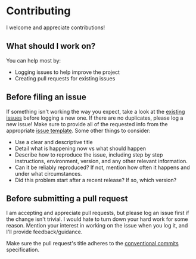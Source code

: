 # Contributing

I welcome and appreciate contributions!

## What should I work on?

You can help most by:

- Logging issues to help improve the project
- Creating pull requests for existing issues

## Before filing an issue

If something isn't working the way you expect, take a look at the
[existing issues](https://github.com/benelan/gh-fzf/issues) before logging
a new one. If there are no duplicates, please log a new issue! Make sure to
provide all of the requested info from the appropriate
[issue template](https://github.com/benelan/gh-fzf/issues/new/choose).
Some other things to consider:

- Use a clear and descriptive title
- Detail what is happening now vs what should happen
- Describe how to reproduce the issue, including step by step instructions,
  environment, version, and any other relevant information.
- Can it be reliably reproduced? If not, mention how often it happens and under
  what circumstances.
- Did this problem start after a recent release? If so, which version?

## Before submitting a pull request

I am accepting and appreciate pull requests, but please log an issue first if
the change isn't trivial. I would hate to turn down your hard work for some
reason. Mention your interest in working on the issue when you log it, and I'll
provide feedback/guidance.

Make sure the pull request's title adheres to the
[conventional commits](https://www.conventionalcommits.org) specification.
